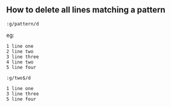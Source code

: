 ## How to delete all lines matching a pattern

```
:g/pattern/d
```

eg:
```
1 line one
2 line two
3 line three
4 line two
5 line four
```
`:g/two$/d`
```
1 line one
3 line three
5 line four
```
